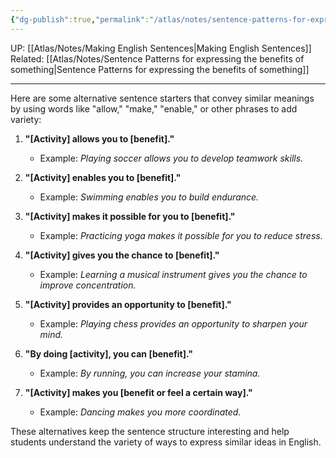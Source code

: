 ```yaml
---
{"dg-publish":true,"permalink":"/atlas/notes/sentence-patterns-for-expressing-the-benefits-of-something-alternative/"}
---
```


UP: [[Atlas/Notes/Making English Sentences\|Making English Sentences]]
Related: [[Atlas/Notes/Sentence Patterns for expressing the benefits of something\|Sentence Patterns for expressing the benefits of something]]

---


Here are some alternative sentence starters that convey similar meanings by using words like "allow," "make," "enable," or other phrases to add variety:

1. **"[Activity] allows you to [benefit]."**
   - Example: *Playing soccer allows you to develop teamwork skills.*

2. **"[Activity] enables you to [benefit]."**
   - Example: *Swimming enables you to build endurance.*

3. **"[Activity] makes it possible for you to [benefit]."**
   - Example: *Practicing yoga makes it possible for you to reduce stress.*

4. **"[Activity] gives you the chance to [benefit]."**
   - Example: *Learning a musical instrument gives you the chance to improve concentration.*

5. **"[Activity] provides an opportunity to [benefit]."**
   - Example: *Playing chess provides an opportunity to sharpen your mind.*

6. **"By doing [activity], you can [benefit]."**
   - Example: *By running, you can increase your stamina.*

7. **"[Activity] makes you [benefit or feel a certain way]."**
   - Example: *Dancing makes you more coordinated.*

These alternatives keep the sentence structure interesting and help students understand the variety of ways to express similar ideas in English.